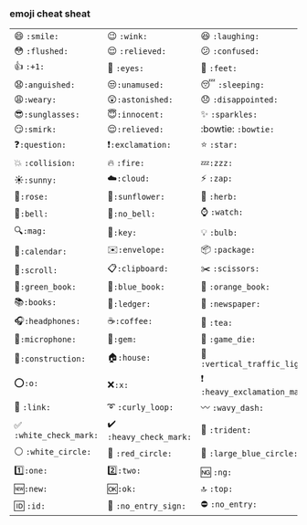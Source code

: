 ### emoji cheat sheat


|                       |                                   |                           |
| ---                   | ----                              | ---                       |
|:smile: `:smile:`      |:wink: `:wink:`    |:laughing: `:laughing:`    |
|:flushed: `:flushed:`  |:relieved: `:relieved:`            |:confused: `:confused:`    |
|:+1: `:+1:`            |:eyes: `:eyes:`                    |:feet: `:feet:`            |
|:anguished:`:anguished:` |:unamused:`:unamused:`       |:sleeping: `:sleeping:`            |
|:weary:`:weary:` |:astonished:`:astonished:`       |:disappointed: `:disappointed:`            |
|:sunglasses:`:sunglasses:` |:innocent:`:innocent:`       |:sparkles: `:sparkles:`            |
|:smirk:`:smirk:` |:relieved:`:relieved:`       |:bowtie: `:bowtie:`            |
|:question:`:question:` |:exclamation:`:exclamation:`       |:star: `:star:`            |
|:collision: `:collision:`|:fire: `:fire:`                  |:zzz:`:zzz:`               |
|:sunny:`:sunny:` |:cloud:`:cloud:`       |:zap: `:zap:`            |
|:rose:`:rose:` |:sunflower:`:sunflower:`       |:herb: `:herb:`            |
|:bell:`:bell:` |:no_bell:`:no_bell:`       |:watch: `:watch:`            |
|:mag:`:mag:` |:key:`:key:`       |:bulb: `:bulb:`            |
|:calendar:`:calendar:` |:envelope:`:envelope:`       |:package: `:package:`            |
|:scroll:`:scroll:` |:clipboard:`:clipboard:`       |:scissors: `:scissors:`            |
|:green_book:`:green_book:` |:blue_book:`:blue_book:`       |:orange_book: `:orange_book:`            |
|:books:`:books:` |:ledger:`:ledger:`       |:newspaper: `:newspaper:`            |
|:headphones:`:headphones:` |:coffee:`:coffee:`       |:tea: `:tea:`            |
|:microphone:`:microphone:` |:gem:`:gem:`       |:game_die: `:game_die:`            |
|:construction:`:construction:` |:house:`:house:`       |:vertical_traffic_light: `:vertical_traffic_light:`            |
|:o:`:o:` |:x:`:x:`       |:heavy_exclamation_mark: `:heavy_exclamation_mark:`            |
|:link: `:link:` |:curly_loop: `:curly_loop:` | :wavy_dash: `:wavy_dash:` | :recycle: `:recycle:` |
| :white_check_mark: `:white_check_mark:` | :heavy_check_mark: `:heavy_check_mark:` | :trident: `:trident:` |
| :white_circle: `:white_circle:` |  :red_circle: `:red_circle:` | :large_blue_circle: `:large_blue_circle:` |
|:one:`:one:` |:two:`:two:`       |:ng: `:ng:`            |
|:new:`:new:` |:ok:`:ok:`       |:top: `:top:`            |
|:id: `:id:`  | :no_entry_sign: `:no_entry_sign:` |  :no_entry: `:no_entry:` | 
